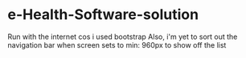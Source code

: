 # e-Health-Software-solution
Run with the internet cos i used bootstrap
Also, i'm yet to sort out the navigation bar when screen sets to min: 960px to show off the list

